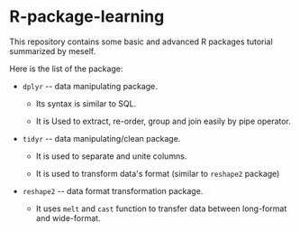 # R-package-learning
This repository contains some basic and advanced R packages tutorial summarized by meself.

Here is the list of the package:
  * `dplyr` -- data manipulating package. 
  
       + Its syntax is similar to SQL. 
  
       + It is Used to extract, re-order, group and join easily by pipe operator.
             
  * `tidyr` -- data manipulating/clean package.
  
       + It is used to separate and unite columns.
  
       + It is used to transform data's format (similar to `reshape2` package)
   
  * `reshape2` -- data format transformation package.
  
       + It uses `melt` and `cast` function to transfer data between long-format and wide-format.
                

